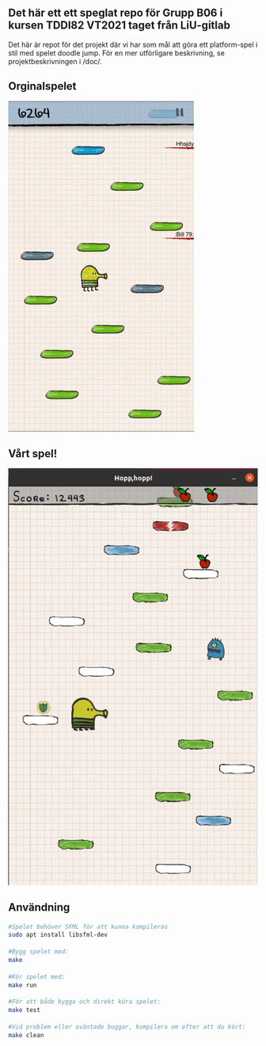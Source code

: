 ## Det här ett ett speglat repo för Grupp B06 i kursen TDDI82 VT2021 taget från LiU-gitlab

Det här är repot för det projekt där vi har som mål att göra ett platform-spel i stil med spelet doodle jump.
För en mer utförligare beskrivning, se projektbeskrivningen i /doc/.

## Orginalspelet
![Doodle Jump](./doc/doodle_jump.jpg "Spelet Doodle Jump")

## Vårt spel!
![Vårt spel](./doc/capture.png "Skamlös klon")

## Användning
```bash
#Spelet behöver SFML för att kunna kompileras
sudo apt install libsfml-dev

#Bygg spelet med:
make

#Kör spelet med:
make run

#För att både bygga och direkt köra spelet:
make test

#Vid problem eller oväntade buggar, kompilera om efter att du kört:
make clean
```

